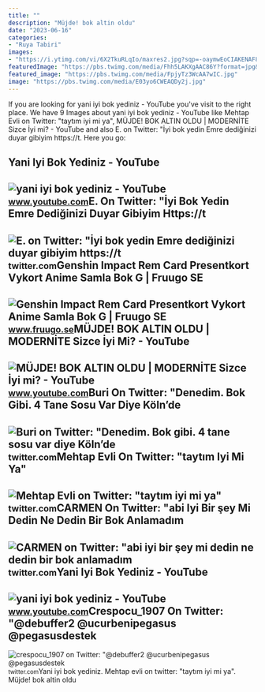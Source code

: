 ```yaml
---
title: ""
description: "Müjde! bok altin oldu"
date: "2023-06-16"
categories:
- "Ruya Tabiri"
images:
- "https://i.ytimg.com/vi/6X2TkuRLqIo/maxres2.jpg?sqp=-oaymwEoCIAKENAF8quKqQMcGADwAQH4AZQDgALQBYoCDAgAEAEYZSBlKGUwDw==&amp;rs=AOn4CLB9Z2sIFRu698AbsH9AGFQftA27ow"
featuredImage: "https://pbs.twimg.com/media/Fhh5LAKXgAAC86Y?format=jpg&amp;name=large"
featured_image: "https://pbs.twimg.com/media/FpjyTz3WcAA7wIC.jpg"
image: "https://pbs.twimg.com/media/E03yo6CWEAQDy2j.jpg"
---
```


If you are looking for yani iyi bok yediniz - YouTube you've visit to the right place. We have 9 Images about yani iyi bok yediniz - YouTube like Mehtap Evli on Twitter: "taytım iyi mi ya", MÜJDE! BOK ALTIN OLDU | MODERNİTE Sizce İyi mi? - YouTube and also E. on Twitter: "İyi bok yedin Emre dediğinizi duyar gibiyim https://t. Here you go:

Yani Iyi Bok Yediniz - YouTube
------------------------------

 ![yani iyi bok yediniz - YouTube](https://i.ytimg.com/vi/NnbJM6sHFos/maxres2.jpg?sqp=-oaymwEoCIAKENAF8quKqQMcGADwAQH4AZQDgALQBYoCDAgAEAEYZyBnKGcwDw==&rs=AOn4CLAQvqFceeTtw0LizDa5YnibF_SNTg) <small>www.youtube.com</small>E. On Twitter: "İyi Bok Yedin Emre Dediğinizi Duyar Gibiyim Https://t
---------------------------------------------------------------------

 ![E. on Twitter: "İyi bok yedin Emre dediğinizi duyar gibiyim https://t](https://pbs.twimg.com/media/Fhh5LAKXgAAC86Y?format=jpg&name=large) <small>twitter.com</small>Genshin Impact Rem Card Presentkort Vykort Anime Samla Bok G | Fruugo SE
------------------------------------------------------------------------

 ![Genshin Impact Rem Card Presentkort Vykort Anime Samla Bok G | Fruugo SE](https://img.fruugo.com/product/6/40/205985406_max.jpg) <small>www.fruugo.se</small>MÜJDE! BOK ALTIN OLDU | MODERNİTE Sizce İyi Mi? - YouTube
---------------------------------------------------------

 ![MÜJDE! BOK ALTIN OLDU | MODERNİTE Sizce İyi mi? - YouTube](https://i.ytimg.com/vi/-8XvNc4ZdBo/maxresdefault.jpg) <small>www.youtube.com</small>Buri On Twitter: "Denedim. Bok Gibi. 4 Tane Sosu Var Diye Köln’de
-----------------------------------------------------------------

 ![Buri on Twitter: "Denedim. Bok gibi. 4 tane sosu var diye Köln’de](https://pbs.twimg.com/media/Fzfe04WXwAIu6FP.jpg) <small>twitter.com</small>Mehtap Evli On Twitter: "taytım Iyi Mi Ya"
------------------------------------------

 ![Mehtap Evli on Twitter: "taytım iyi mi ya"](https://pbs.twimg.com/media/E03yo6CWEAQDy2j.jpg) <small>twitter.com</small>CARMEN On Twitter: "abi Iyi Bir şey Mi Dedin Ne Dedin Bir Bok Anlamadım
-----------------------------------------------------------------------

 ![CARMEN on Twitter: "abi iyi bir şey mi dedin ne dedin bir bok anlamadım](https://pbs.twimg.com/media/FpjyTz3WcAA7wIC.jpg) <small>twitter.com</small>Yani Iyi Bok Yediniz - YouTube
------------------------------

 ![yani iyi bok yediniz - YouTube](https://i.ytimg.com/vi/6X2TkuRLqIo/maxres2.jpg?sqp=-oaymwEoCIAKENAF8quKqQMcGADwAQH4AZQDgALQBYoCDAgAEAEYZSBlKGUwDw==&rs=AOn4CLB9Z2sIFRu698AbsH9AGFQftA27ow) <small>www.youtube.com</small>Crespocu\_1907 On Twitter: "@debuffer2 @ucurbenipegasus @pegasusdestek
----------------------------------------------------------------------

 ![crespocu_1907 on Twitter: "@debuffer2 @ucurbenipegasus @pegasusdestek](https://pbs.twimg.com/media/FRaZ05QXsAEdO4u?format=jpg&name=large) <small>twitter.com</small>Yani iyi bok yediniz. Mehtap evli on twitter: "taytım iyi mi ya". Müjde! bok altin oldu
